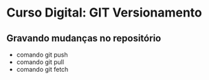# Curso Digital: GIT Versionamento

## Gravando mudanças no repositório

* comando git push
* comando git pull
* comando git fetch



